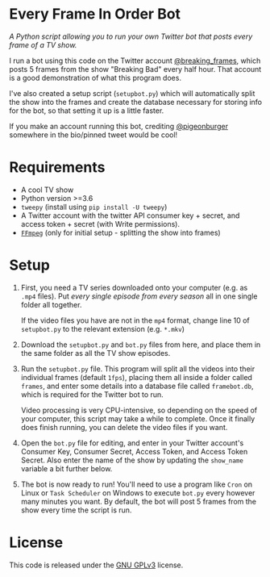 # Every Frame In Order Bot

*A Python script allowing you to run your own Twitter bot that posts every frame of a TV show.*

I run a bot using this code on the Twitter account [@breaking_frames](https://twitter.com/breaking_frames), which posts 5 frames from the show "Breaking Bad" every half hour. That account is a good demonstration of what this program does.

I've also created a setup script (`setupbot.py`) which will automatically split the show into the frames and create the database necessary for storing info for the bot, so that setting it up is a little faster.

If you make an account running this bot, crediting [@pigeonburger](https://twitter.com/pigeonburger) somewhere in the bio/pinned tweet would be cool!

# Requirements

- A cool TV show
- Python version >=3.6
- `tweepy` (install using `pip install -U tweepy`) 
- A Twitter account with the twitter API consumer key + secret, and access token + secret (with Write permissions).
- [`FFmpeg`](https://ffmpeg.org) (only for initial setup - splitting the show into frames)

# Setup

1. First, you need a TV series downloaded onto your computer (e.g. as `.mp4` files). Put *every single episode from every season* all in one single folder all together. 

    If the video files you have are not in the `mp4` format, change line 10 of `setupbot.py` to the relevant extension (e.g. `*.mkv`)

2. Download the `setupbot.py` and `bot.py` files from here, and place them in the same folder as all the TV show episodes.

3. Run the `setupbot.py` file. This program will split all the videos into their individual frames (default `1fps`), placing them all inside a folder called `frames`, and enter some details into a database file called `framebot.db`, which is required for the Twitter bot to run. 

    Video processing is very CPU-intensive, so depending on the speed of your computer, this script may take a while to complete. Once it finally does finish running, you can delete the video files if you want.

4. Open the `bot.py` file for editing, and enter in your Twitter account's Consumer Key, Consumer Secret, Access Token, and Access Token Secret. Also enter the name of the show by updating the `show_name` variable a bit further below.

5. The bot is now ready to run! You'll need to use a program like `Cron` on Linux or `Task Scheduler` on Windows to execute `bot.py` every however many minutes you want. By default, the bot will post 5 frames from the show every time the script is run.

# License
This code is released under the [GNU GPLv3](https://www.gnu.org/licenses/gpl-3.0.html) license. 